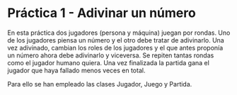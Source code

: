 # Práctica 1 - Adivinar un número

En esta práctica dos jugadores (persona y máquina) juegan por rondas.
Uno de los jugadores piensa un número y el otro debe tratar de adivinarlo.
Una vez adivinado, cambian los roles de los jugadores y el que antes proponía un número ahora debe adivinarlo y viceversa.
Se repiten tantas rondas como el jugador humano quiera. Una vez finalizada la partida gana el jugador que haya fallado menos veces en total.

Para ello se han empleado las clases Jugador, Juego y Partida.